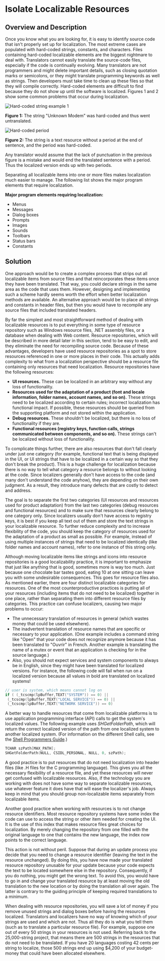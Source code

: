 

# Isolate Localizable Resources

## Overview and Description

Once you know what you are looking for, it is easy to identify source code that isn't properly set up for localization. The most extreme cases are populated with hard-coded strings, constants, and characters. Files containing hard-coded localizable elements are the biggest nightmare to deal with. Translators cannot easily translate the source-code files, especially if the code is continually evolving. Many translators are not programmers and might delete important details, such as closing quotation marks or semicolons, or they might translate programming keywords as well as strings. Then developers must take time to clean up these files so that they will compile correctly. Hard-coded elements are difficult to find because they do not show up until the software is localized. Figures 1 and 2 show some common problems that occur during localization.

![Hard-coded string example 1](/media/hubs/globalization/IC150997.jpg "Hard-coded string example 1")

**Figure 1:** The string "Unknown Modem" was hard-coded and thus went untranslated.

![Hard-coded period](/media/hubs/globalization/IC35490.jpg "Hard-coded period")

**Figure 2:** The string is a text resource without a period at the end of sentence, and the period was hard-coded.

Any translator would assume that the lack of punctuation in the previous figure is a mistake and would end the translated sentence with a period. Thus the localized version ends up with two periods.

Separating all localizable items into one or more files makes localization much easier to manage. The following list shows the major program elements that require localization.

**Major program elements requiring localization:**

-   Menus
-   Messages
-   Dialog boxes
-   Prompts
-   Images
-   Sounds
-   Toolbars
-   Status bars
-   Constants

## Solution

One approach would be to create a complex process that strips out all localizable items from source files and that reincorporates these items once they have been translated. That way, you could declare strings in the same area as the code that uses them. However, designing and implementing such a scheme hardly seems worth the effort when better localization methods are available. An alternative approach would be to place all strings and constants in header files, but then you would have to recompile any source files that included translated headers.

By far the simplest and most straightforward method of dealing with localizable resources is to put everything in some type of resource repository such as Windows resource files, .NET assembly files, or a database when dealing with Web content. Resource repositories, which will be described in more detail later in this section, tend to be easy to edit, and they eliminate the need for recompiling source code. Because of these advantages, developers have used resource repositories as a spot to store resources referenced in one or more places in their code. This actually adds complexity to what from a localization perspective should be a resource file containing only resources that need localization. Resource repositories have the following resources:

-   **UI resources.** These can be localized in an arbitrary way without any loss of functionality.
-   **Resources used for the adaptation of a product (font and locale information, folder names, account names, and so on).** These strings need to be localized according to certain rules; incorrect localization has functional impact. If possible, these resources should be queried from the supporting platform and not stored within the application.
-   **Debug resources.** These shouldn't be localized, but there is no loss of functionality if they are.
-   **Functional resources (registry keys, function calls, strings communicated between components, and so on).** These strings can't be localized without loss of functionality.

To complicate things further, there are also resources that don't fall clearly under just one category (for example, functional text that is being displayed in the UI, or UI strings that have to be localized in a certain way so that they don't break the product). This is a huge challenge for localization because there is no way to tell what category a resource belongs to without looking at the code. Since localizers generally don't have access to the code (and many don't understand the code anyhow), they are depending on their own judgment. As a result, they introduce many defects that are costly to detect and address.

The goal is to separate the first two categories (UI resources and resources used for product adaptation) from the last two categories (debug resources and functional resources) and to make sure that resources clearly belong to one category only. Since localizers usually don't have access to registry keys, it is best if you keep all text out of them and store the text strings in your localizable resource. To further reduce complexity and to increase flexibility of the code, you should keep the category of resources used for the adaptation of a product as small as possible. For example, instead of using multiple instances of strings that need to be localized identically (like folder names and account names), refer to one instance of this string only.

Although moving localizable items like strings and icons into resource repositories is a good localizability practice, it is important to emphasize that just like anything that is good, sometimes more is way too much. Just because one chocolate bar tastes good, eating 10 at one sitting can leave you with some undesirable consequences. This goes for resource files also. As mentioned earlier, there are four distinct localizable categories for resources. One of the most counterproductive practices is putting all of your resources (including items that do not need to be localized) together in one place, rather than separating them into different resource files by categories. This practice can confuse localizers, causing two major problems to occur:

-   The unnecessary translation of resources in general (which wastes money that could be used elsewhere).
-   The inadvertent translation of resource names that are specific or necessary to your application. (One example includes a command string like "Open" that your code does not recognize anymore because it has been translated to "Ouvrir" in French. Another example is translating the name of a mutex or event that an application is checking for in the source language.)
-   Also, you should not expect services and system components to always be in English, since they might have been translated for localized versions. For instance, the following code will fail when run on a localized version because all values in bold are translated on localized systems!

```C++
// user is system, which means cannot log on
if ( (_tcscmp(lpBuffer,TEXT("SYSTEM")) == 0) ||
 (_tcscmp(lpBuffer,TEXT("LOCAL SERVICE")) == 0) ||
 (_tcscmp(lpBuffer,TEXT("NETWORK SERVICE")) == 0)
```

A better way to handle resources that come from localizable platforms is to use application programming interface (API) calls to get the system's localized values. The following example uses *SHGetFolderPath*, which will return the correct localized version of the path from one localized system to another localized system. (For information on the different Shell calls, see the [Shell Programmers Guide](https://msdn.microsoft.com/library/bb776778.aspx).)

```C++
TCHAR szPath[MAX_PATH];
SHGetFolderPath(NULL, CSIDL_PERSONAL, NULL, 0, szPath);
```

A good practice is to put resources that do not need localization into header files (like .H files for the C programming language). This gives you all the necessary flexibility of a resource file, and yet these resources will never get confused with localizable resources. Also, if the technology you are working with does not have some way to separate localizable resources, use whatever feature it does have that will ease the localizer's job. Always keep in mind that you should group non-localizable items separately from localizable items.

Another good practice when working with resources is to not change resource identifiers. Most resource repository systems have some index the code can use to access the string or other item needed for creating the UI. It is the use of this index that makes resource files great choices for localization. By merely changing the repository from one filled with the original language to one that contains the new language, the index now points to the correct language.

This action is not without peril. Suppose that during an update process you decide that you need to change a resource identifier (leaving the text in the resource unchanged). By doing this, you have now made your translated resource repository unusable for your update because your code expects the text to be located somewhere else in the repository. Consequently, if you do nothing, you might get the wrong text. To avoid this, you would have to go in and change your translated resource by at least moving the old translation to the new location or by doing the translation all over again. The latter is contrary to the guiding principle of keeping required translations to a minimum.

When dealing with resource repositories, you will save a lot of money if you remove unused strings and dialog boxes before having the resources localized. Translators and localizers have no way of knowing which of your strings are used and which are not. Thus all they do is what you tell them (such as to translate a particular resource file). For example, suppose one out of every 50 strings in your resources is not used. Referring back to the 25,000-string project, that means there are 500 strings in the resources that do not need to be translated. If you have 20 languages costing 42 cents per string to localize, those 500 strings end up using $4,200 of your budget-money that could have been allocated elsewhere.


